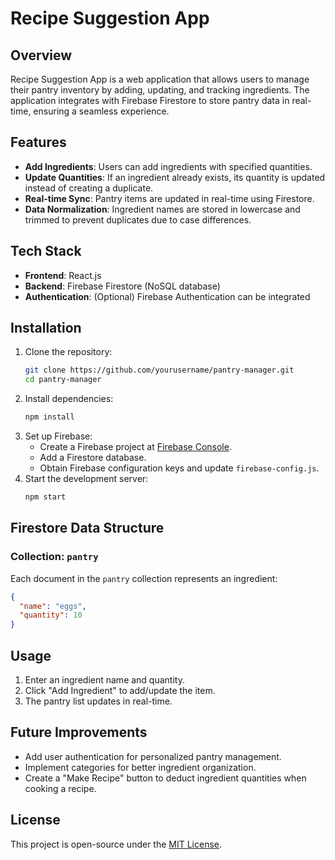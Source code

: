 # Recipe Suggestion App

## Overview
Recipe Suggestion App is a web application that allows users to manage their pantry inventory by adding, updating, and tracking ingredients. The application integrates with Firebase Firestore to store pantry data in real-time, ensuring a seamless experience.

## Features
- **Add Ingredients**: Users can add ingredients with specified quantities.
- **Update Quantities**: If an ingredient already exists, its quantity is updated instead of creating a duplicate.
- **Real-time Sync**: Pantry items are updated in real-time using Firestore.
- **Data Normalization**: Ingredient names are stored in lowercase and trimmed to prevent duplicates due to case differences.

## Tech Stack
- **Frontend**: React.js
- **Backend**: Firebase Firestore (NoSQL database)
- **Authentication**: (Optional) Firebase Authentication can be integrated

## Installation
1. Clone the repository:
   ```bash
   git clone https://github.com/yourusername/pantry-manager.git
   cd pantry-manager
   ```
2. Install dependencies:
   ```bash
   npm install
   ```
3. Set up Firebase:
   - Create a Firebase project at [Firebase Console](https://console.firebase.google.com/).
   - Add a Firestore database.
   - Obtain Firebase configuration keys and update `firebase-config.js`.
4. Start the development server:
   ```bash
   npm start
   ```

## Firestore Data Structure
### Collection: `pantry`
Each document in the `pantry` collection represents an ingredient:
```json
{
  "name": "eggs",
  "quantity": 10
}
```

## Usage
1. Enter an ingredient name and quantity.
2. Click "Add Ingredient" to add/update the item.
3. The pantry list updates in real-time.

## Future Improvements
- Add user authentication for personalized pantry management.
- Implement categories for better ingredient organization.
- Create a "Make Recipe" button to deduct ingredient quantities when cooking a recipe.

## License
This project is open-source under the [MIT License](LICENSE).

